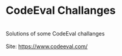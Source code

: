 # CodeEval Challanges
<br>Solutions of some CodeEval challanges</br>
<br>Site: <a href="https://www.codeeval.com/">https://www.codeeval.com/</a></br>
